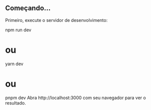 ## Começando...

Primeiro, execute o servidor de desenvolvimento:

npm run dev
# ou
yarn dev

# ou
pnpm dev
Abra http://localhost:3000 com seu navegador para ver o resultado.

